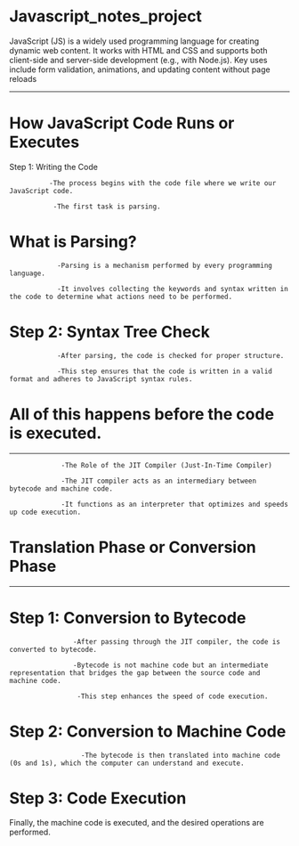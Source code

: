 # Javascript_notes_project
JavaScript (JS) is a widely used programming language for creating dynamic web content. It works with HTML and CSS and supports both client-side and server-side development (e.g., with Node.js). Key uses include form validation, animations, and updating content without page reloads

<hr>
 
# How JavaScript Code Runs or Executes

Step 1: Writing the Code

              -The process begins with the code file where we write our JavaScript code.

               -The first task is parsing.

# What is Parsing?

                -Parsing is a mechanism performed by every programming language.

                -It involves collecting the keywords and syntax written in the code to determine what actions need to be performed.

# Step 2: Syntax Tree Check

                -After parsing, the code is checked for proper structure.

                -This step ensures that the code is written in a valid format and adheres to JavaScript syntax rules.

 # All of this happens before the code is executed.

 <hr>

                 -The Role of the JIT Compiler (Just-In-Time Compiler)

                 -The JIT compiler acts as an intermediary between bytecode and machine code.

                 -It functions as an interpreter that optimizes and speeds up code execution.

# Translation Phase or Conversion Phase
<hr>

 #  Step 1: Conversion to Bytecode

                    -After passing through the JIT compiler, the code is converted to bytecode.

                    -Bytecode is not machine code but an intermediate representation that bridges the gap between the source code and machine code.

                     -This step enhances the speed of code execution.

# Step 2: Conversion to Machine Code

                      -The bytecode is then translated into machine code (0s and 1s), which the computer can understand and execute.

# Step 3: Code Execution

Finally, the machine code is executed, and the desired operations are performed.